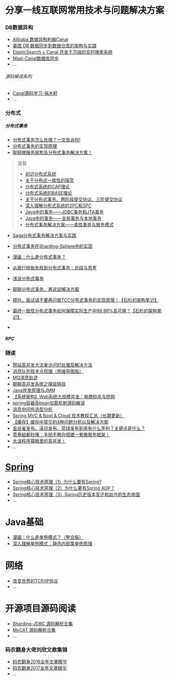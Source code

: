 # 分享一线互联网常用技术与问题解决方案


### DB数据异构
* [Alibaba 数据异构利器Canal](https://github.com/alibaba/canal)
* [美团 DB 数据同步到数据仓库的架构与实践](https://tech.meituan.com/binlog_dw.html)
* [ElasticSearch + Canal 开发千万级的实时搜索系统](https://mp.weixin.qq.com/s/ztVsWqAtO1kT9dFZLW3rZg)
* [Msql-Canal数据库同步](https://mp.weixin.qq.com/s/TwhzVdEIEIGx2Rir_5tG8w)
* ...
###### 源码解读系列
* [Canal源码学习-端木轩](notes/canal_源码解读.md)
* ...

### 分布式
##### 分布式事务
* [分布式事务怎么处理？一文告诉你!](https://mp.weixin.qq.com/s?__biz=MjM5NzMyMjUwMg==&mid=2247484753&idx=1&sn=fe10b3214b402c132d2dfcd44b9429b9&chksm=a6da8f3891ad062eef19a4e09b5565da313207f4cb508dccb934d857a5efce7d21856016d2ae&scene=0#rd)
* [分布式事务的实现原理](https://mp.weixin.qq.com/s?__biz=MzIyNjE4NjI2Nw==&mid=2652561049&idx=1&sn=474130817146891a890454029e02d80a&chksm=f39a3bedc4edb2fbd501ecff2daa7a8ffa5f93d327bf0d434abe7ba8c63568fd959c493bc482&scene=0#rd)
* [聊聊微服务架构及分布式事务解决方案！](https://mp.weixin.qq.com/s?__biz=MzI3ODcxMzQzMw==&mid=2247486512&idx=1&sn=01ce7459e71ffe204025fb66248a0c08&chksm=eb538906dc240010f561e14f4a71f98db2e35eee892523e71456675bdbe30c56b0096433d975&scene=0#rd)
> 连载
>* [初识分布式系统](https://www.hollischuang.com/archives/655)
>* [关于分布式一致性的探究](https://www.hollischuang.com/archives/663)
>* [分布式系统的CAP理论](https://www.hollischuang.com/archives/666)
>* [分布式系统的BASE理论](https://www.hollischuang.com/archives/672)
>* [关于分布式事务、两阶段提交协议、三阶提交协议](https://www.hollischuang.com/archives/681)
>* [深入理解分布式系统的2PC和3PC](https://www.hollischuang.com/archives/1580)
>* [Java中的事务——JDBC事务和JTA事务](https://www.hollischuang.com/archives/1658)
>* [Java中的事务——全局事务与本地事务](https://www.hollischuang.com/archives/1678)
>* [分布式事务解决方案——柔性事务与服务模式](https://www.hollischuang.com/archives/2591)
* [Saga分布式事务解决方案与实践](https://mp.weixin.qq.com/s?__biz=MzI4MTY5NTk4Ng==&mid=2247489026&amp;idx=1&amp;sn=67184a64653164d1c48255e0e87373c8&source=41#wechat_redirect)
* [分布式事务在Sharding-Sphere中的实现](https://mp.weixin.qq.com/s?__biz=MzI4NTA1MDEwNg==&mid=2650769307&idx=1&sn=472840471324f466032aecef2df1be68&chksm=f3f9320ec48ebb18a853a55c5338b21e7a3303f12c68b648d6130cfae7a0fdcde1b72e3f2403&scene=0#rd)
* [漫画：什么是分布式事务？](https://note.youdao.com/share/?id=7d2ac7535fd669a8575cb098824f6b68&type=note#/)
* [从银行转账失败到分布式事务：总结与思考](https://note.youdao.com/share/?id=3ff0b6ad0c6393d3e90493733a8f0a78&type=note#/)
* [浅谈分布式事务](https://note.youdao.com/share/?id=8ffe38ba0b0011a4a55c259c93773c22&type=note#/)
* [聊聊分布式事务，再说说解决方案](http://www.cnblogs.com/savorboard/p/distributed-system-transaction-consistency.html)

* [拜托，面试请不要再问我TCC分布式事务的实现原理！【石杉的架构笔记】](https://mp.weixin.qq.com/s/mIW1_K5fAoa2OlSLdXSHpQ)
* [最终一致性分布式事务如何保障实际生产中99.99%高可用？【石杉的架构笔记】](https://mp.weixin.qq.com/s/yRDUQtVPz5eqCx961xL6nw)
* []()
##### RPC

### 随读
* [网站高并发大流量访问的处理及解决方法](http://mp.weixin.qq.com/s/OMyWg53xBF2_Lk0QYDOWpw)
* [消息队列技术点梳理（思维导图版）](https://mp.weixin.qq.com/s/8btqiyxPY1XhvN2UTqDUxw)
* [MQ消息轨迹](http://mp.weixin.qq.com/s/h3Q8tLUFjta0i14OXiExqQ)
* [聊聊高并发系统之降级特技](http://mp.weixin.qq.com/s/FcPzLkP7n8MVaOnZibGs1w)
* [Java并发原理与JMM](http://mp.weixin.qq.com/s/z057Va1JNNOjTTrnuE9pPg)
* [【系统架构】Web系统大规模并发：电商秒杀与抢购](http://mp.weixin.qq.com/s/zDbcV_vJeBOnAYxK0WEJQQ)
* [spring容器及bean加载机制源码解读](http://mp.weixin.qq.com/s/zRjokN97kBu__mcuEBC_Lg)
* [消息中间件选型分析](http://mp.weixin.qq.com/s/Zwd1USlOCkQvsG96eSwvpg)
* [Spring MVC & Boot & Cloud 技术教程汇总（长期更新）](https://mp.weixin.qq.com/s/qLnHqK6AKCoFHBlPdablxw)
* [【缓存】缓存中常见的4种问题分析以及解决方案](https://blog.csdn.net/zzh920625/article/details/78173099?from=timeline&isappinstalled=0#10006-weixin-1-52626-6b3bffd01fdde4900130bc5a2751b6d1)
* [金丝雀发布、滚动发布、蓝绿发布到底有什么差别？关键点是什么？](http://mp.weixin.qq.com/s/WdCM6cOmjdhAEa6PtviH9A)
* [零基础都秒懂：手把手教你搭建一套微服务框架！](http://mp.weixin.qq.com/s/lokfpgObn6bF7BahARfkfg)
* [大话程序猿眼里的高并发！](http://mp.weixin.qq.com/s/gf_h9IQz-oZ_wxis0yUEHg)
* ...

# [Spring](notes/Spring.md)
* [Spring核心技术原理（1）为什么要有Spring?](https://mp.weixin.qq.com/s/s77m4K272p6qm4VmEDdbCw)
* [Spring核心技术原理（2）为什么要有Spring AOP？](https://mp.weixin.qq.com/s/Jcpp-5dib242nuhizU3dmQ)
* [Spring核心技术原理（3）Spring历史版本变迁和如今的生态帝国](https://mp.weixin.qq.com/s/CoCZlFAKzCNVFqk3w3Pzpg)
* ...
# Java基础
* [漫画：什么是单例模式？（整合版）](http://note.youdao.com/noteshare?id=b45dfc81cca23a69893020a389fcc121&sub=020DE73E0EA1415EBD42884F97A7A40D)
* [深入理解单例模式：静态内部类单例原理](https://blog.csdn.net/mnb65482/article/details/80458571)

# 网络
* [改变世界的TCP/IP协议](https://mp.weixin.qq.com/s/qDHY7r068UTpJnYcJ1Favw)
* ...
# 开源项目源码阅读
* [Sharding-JDBC 源码解析合集](http://www.iocoder.cn/categories/Sharding-JDBC/?mp)
* [MyCAT 源码解析合集](http://www.iocoder.cn/categories/MyCAT/?mp)
* ...

### 码农翻身大佬刘欣文章集锦
* [码农翻身2016全年文章精华](https://mp.weixin.qq.com/s/EjVfk1iOuQUjLfPxt_DJ7Q)
* [码农翻身2017全年文章精华](https://mp.weixin.qq.com/s/cbaR--hlEN37fwTIRNhKaQ)
* ...